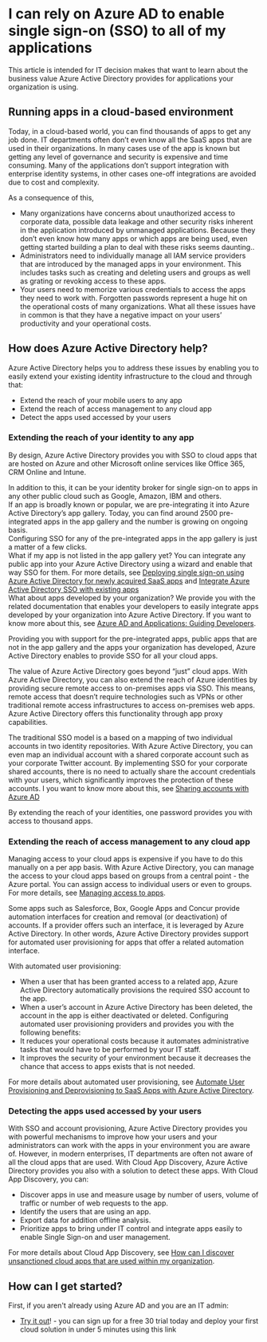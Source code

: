 <properties 
    pageTitle="I can rely on Azure AD to enable single sign-on (SSO) to all of my applications | Microsoft Azure" 
    description="Learn how Azure Active Directory helps you to extend the scope of an identity and the management of them." 
    services="active-directory" 
    authors="markusvi"  
    documentationCenter="na" 
    manager="stevenpo"/>

<tags 
    ms.service="active-directory" 
    ms.devlang="na" 
    ms.topic="article" 
    ms.tgt_pltfrm="na" 
    ms.workload="identity" 
    ms.date="10/12/2015" 
    ms.author="markvi" />


# I can rely on Azure AD to enable single sign-on (SSO) to all of my applications
This article is intended for IT decision makes that want to learn about the business value Azure Active Directory provides for applications your organization is using. 

## Running apps in a cloud-based environment  

Today, in a cloud-based world, you can find thousands of apps to get any job done. IT departments often don’t even know all the SaaS apps that are used in their organizations. In many cases use of the app is known but getting any level of governance and security is expensive and time consuming. Many of the applications don’t support integration with enterprise identity systems, in other cases one-off integrations are avoided due to cost and complexity.  

As a consequence of this, 

- Many organizations have concerns about unauthorized access to corporate data, possible data leakage and other security risks inherent in the application introduced by unmanaged applications. Because they don’t even know how many apps or which apps are being used, even getting started building a plan to deal with these risks seems daunting..
- Administrators need to individually manage all IAM service providers that are introduced by the managed apps in your environment. This includes tasks such as creating and deleting users and groups as well as grating or revoking access to these apps.
- Your users need to memorize various credentials to access the apps they need to work with. Forgotten passwords represent a huge hit on the operational costs of many organizations. What all these issues have in common is that they have a negative impact on your users’ productivity and your operational costs.  
 
## How does Azure Active Directory help?
Azure Active Directory helps you to address these issues by enabling you to easily extend your existing identity infrastructure to the cloud and through that:

- Extend the reach of your mobile users to any app 
- Extend the reach of access management to any cloud app 
- Detect the apps used accessed by your users


### Extending the reach of your identity to any app 

By design, Azure Active Directory provides you with SSO to cloud apps that are hosted on Azure and other Microsoft online services like Office 365, CRM Online and Intune.

In addition to this, it can be your identity broker for single sign-on to apps in any other public cloud such as Google, Amazon, IBM and others. <br>
If an app is broadly known or popular, we are pre-integrating it into Azure Active Directory’s app gallery. Today, you can find around 2500 pre-integrated apps in the app gallery and the number is growing on ongoing basis. <br>
Configuring SSO for any of the pre-integrated apps in the app gallery is just a matter of a few clicks.   
What if my app is not listed in the app gallery yet? You can integrate any public app into your Azure Active Directory using a wizard and enable that way SSO for them. For more details, see [Deploying single sign-on using Azure Active Directory for newly acquired SaaS apps](active-directory-single-sign-on-newly-acquired-saas-apps.md)  and [Integrate Azure Active Directory SSO with existing apps](active-directory-sso-integrate-existing-apps.md)<br>
What about apps developed by your organization? We provide you with the related documentation that enables your developers to easily integrate apps developed by your organization into Azure Active Directory. If you want to know more about this, see [Azure AD and Applications: Guiding Developers](active-directory-applications-guiding-developers-for-lob-applications.md).

Providing you with support for the pre-integrated apps, public apps that are not in the app gallery and the apps your organization has developed, Azure Active Directory enables to provide SSO for all your cloud apps.

The value of Azure Active Directory goes beyond “just” cloud apps. With Azure Active Directory, you can also extend the reach of Azure identities by providing secure remote access to on-premises apps via SSO. This means, remote access that doesn’t require technologies such as VPNs or other traditional remote access infrastructures to access on-premises web apps. Azure Active Directory offers this functionality through app proxy capabilities. 

The traditional SSO model is a based on a mapping of two individual accounts in two identity repositories. With Azure Active Directory, you can even map an individual account with a shared corporate account such as your corporate Twitter account. By implementing SSO for your corporate shared accounts, there is no need to actually share the account credentials with your users, which significantly improves the protection of these accounts.
I you want to know more about this, see [Sharing accounts with Azure AD](active-directory-sharing-accounts.md)

By extending the reach of your identities, one password provides you with access to thousand apps.



### Extending the reach of access management to any cloud app

Managing access to your cloud apps is expensive if you have to do this manually on a per app basis. With Azure Active Directory, you can manage the access to your cloud apps based on groups from a central point - the Azure portal. You can assign access to individual users or even to groups. For more details, see [Managing access to apps](active-directory-managing-access-to-apps.md).

Some apps such as Salesforce, Box, Google Apps and Concur provide automation interfaces for creation and removal (or deactivation) of accounts. If a provider offers such an interface, it is leveraged by Azure Active Directory. In other words, Azure Active Directory provides support for automated user provisioning for apps that offer a related automation interface. 

With automated user provisioning:

- When a user that has been granted access to a related app, Azure Active Directory automatically provisions the required SSO account to the app.
- When a user’s account in Azure Active Directory has been deleted, the account in the app is either deactivated or deleted.
Configuring automated user provisioning providers and provides you with the following benefits:
- 	It reduces your operational costs because it automates administrative tasks that would have to be performed by your IT staff.
- It improves the security of your environment because it decreases the chance that access to apps exists that is not needed.

For more details about automated user provisioning, see [Automate User Provisioning and Deprovisioning to SaaS Apps with Azure Active Directory](active-directory-saas-app-provisioning.md).


### Detecting the apps used accessed by your users

With SSO and account provisioning, Azure Active Directory provides you with powerful mechanisms to improve how your users and your administrators can work with the apps in your environment you are aware of. However, in modern enterprises, IT departments are often not aware of all the cloud apps that are used. With Cloud App Discovery, Azure Active Directory provides you also with a solution to detect these apps. 
With Cloud App Discovery, you can:

- Discover apps in use and measure usage by number of users, volume of traffic or number of web requests to the app.
- Identify the users that are using an app.
- Export data for addition offline analysis.
- Prioritize apps to bring under IT control and integrate apps easily to enable Single Sign-on and user management.

For more details about Cloud App Discovery, see [How can I discover unsanctioned cloud apps that are used within my organization](active-directory-cloudappdiscovery-whatis.md).


## How can I get started?

First, if you aren't already using Azure AD and you are an IT admin:

- [Try it out](https://azure.microsoft.com/trial/get-started-active-directory)! - you can sign up for a free 30 trial today and deploy your first cloud solution in under 5 minutes using this link





